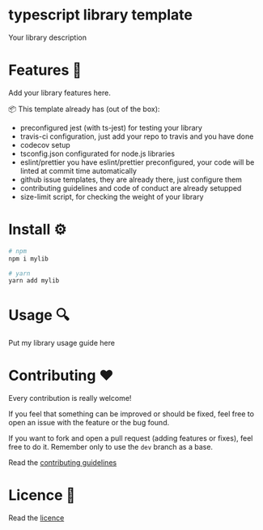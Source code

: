 typescript library template
===========================

Your library description

# Features 🎉

Add your library features here.

📦 This template already has (out of the box):

* preconfigured jest (with ts-jest) for testing your library
* travis-ci configuration, just add your repo to travis and you have done
* codecov setup
* tsconfig.json configurated for node.js libraries
* eslint/prettier you have eslint/prettier preconfigured, your code will be linted at commit time automatically
* github issue templates, they are already there, just configure them
* contributing guidelines and code of conduct are already setupped
* size-limit script, for checking the weight of your library

# Install ⚙️

```bash
# npm
npm i mylib

# yarn
yarn add mylib
```

# Usage 🔍

Put my library usage guide here

# Contributing ❤️

Every contribution is really welcome!

If you feel that something can be improved or should be fixed, feel free to open an issue with the feature or the bug found.

If you want to fork and open a pull request (adding features or fixes), feel free to do it. Remember only to use the `dev` branch as a base.

Read the [contributing guidelines](./CONTRIBUTING.md)

# Licence 📃

Read the [licence](./LICENCE)
